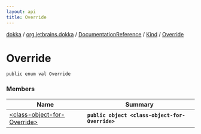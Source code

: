 ```yaml
---
layout: api
title: Override
---
```

[dokka](../../../../index.html) / [org.jetbrains.dokka](../../../index.html) / [DocumentationReference](../../index.html) / [Kind](../index.html) / [Override](index.html)


# Override



```
public enum val Override
```


### Members

| Name | Summary |
|------|---------|
|[&lt;class-object-for-Override&gt;](_class-object-for-Override_.html)|**`public object <class-object-for-Override>`**|
